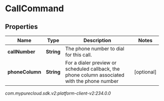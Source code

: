 # CallCommand


## Properties

| Name | Type | Description | Notes |
| ------------ | ------------- | ------------- | ------------- |
| **callNumber** | **String** | The phone number to dial for this call. |  |
| **phoneColumn** | **String** | For a dialer preview or scheduled callback, the phone column associated with the phone number |  [optional] |




_com.mypurecloud.sdk.v2:platform-client-v2:234.0.0_
